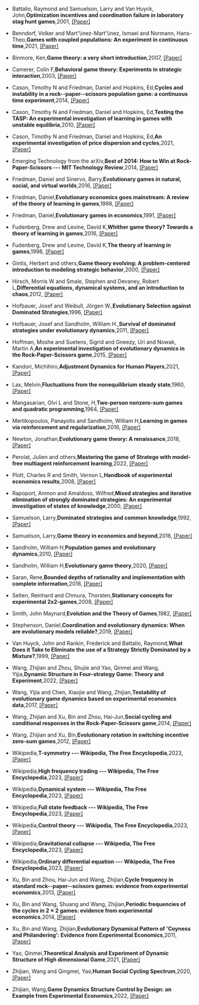 



 

 

 

 

 

 

 

 

 

 

 

 

 

 

 

 

 

 

 

 

 

 

 

 

 

 

 

 

 

 

 

 

 

 

 

 

 

 

 

 

 

 

 

 

 

 

 

 

 

- Battalio, Raymond and Samuelson, Larry and Van Huyck, John,**Optimization incentives and coordination failure in laboratory stag hunt games**,2001, [[Paper]]()

- Benndorf, Volker and Mart\'\inez-Mart\'\inez, Ismael and Normann, Hans-Theo,**Games with coupled populations: An experiment in continuous time**,2021, [[Paper]]() 

- Binmore, Ken,**Game theory: a very short introduction**,2007, [[Paper]]()

- Camerer, Colin F,**Behavioral game theory: Experiments in strategic interaction**,2003, [[Paper]]()

- Cason, Timothy N and Friedman, Daniel and Hopkins, Ed,**Cycles and instability in a rock--paper--scissors population game: a continuous time experiment**,2014, [[Paper]]()

- Cason, Timothy N and Friedman, Daniel and Hopkins, Ed,**Testing the TASP: An experimental investigation of learning in games with unstable equilibria**,2010, [[Paper]]()

- Cason, Timothy N and Friedman, Daniel and Hopkins, Ed,**An experimental investigation of price dispersion and cycles**,2021, [[Paper]]()

- Emerging Technology from the arXiv,**Best of 2014: How to Win at Rock-Paper-Scissors --- MIT Technology Review**,2014, [[Paper]](\urlhttps://www.technologyreview.com/2014/12/24/169790/best-of-2014-how-to-win-at-rock-paper-scissors/)

- Friedman, Daniel and Sinervo, Barry,**Evolutionary games in natural, social, and virtual worlds**,2016, [[Paper]]()

- Friedman, Daniel,**Evolutionary economics goes mainstream: A review of the theory of learning in games**,1998, [[Paper]]()

- Friedman, Daniel,**Evolutionary games in economics**,1991, [[Paper]]()

- Fudenberg, Drew and Levine, David K,**Whither game theory? Towards a theory of learning in games**,2016, [[Paper]]()

- Fudenberg, Drew and Levine, David K,**The theory of learning in games**,1998, [[Paper]]()

- Gintis, Herbert and others,**Game theory evolving: A problem-centered introduction to modeling strategic behavior**,2000, [[Paper]]()

- Hirsch, Morris W and Smale, Stephen and Devaney, Robert L,**Differential equations, dynamical systems, and an introduction to chaos**,2012, [[Paper]]()

- Hofbauer, Josef and Weibull, Jörgen W.,**Evolutionary Selection against Dominated Strategies**,1996, [[Paper]]()

- Hofbauer, Josef and Sandholm, William H.,**Survival of dominated strategies under evolutionary dynamics**,2011, [[Paper]]()

- Hoffman, Moshe and Suetens, Sigrid and Gneezy, Uri and Nowak, Martin A,**An experimental investigation of evolutionary dynamics in the Rock-Paper-Scissors game**,2015, [[Paper]]()

- Kandori, Michihiro,**Adjustment Dynamics for Human Players**,2021, [[Paper]]()

- Lax, Melvin,**Fluctuations from the nonequilibrium steady state**,1960, [[Paper]]()

- Mangasarian, Olvi L and Stone, H,**Two-person nonzero-sum games and quadratic programming**,1964, [[Paper]]()

- Mertikopoulos, Panayotis and Sandholm, William H,**Learning in games via reinforcement and regularization**,2016, [[Paper]]()

- Newton, Jonathan,**Evolutionary game theory: A renaissance**,2018, [[Paper]]()

- Perolat, Julien  and others,**Mastering the game of Stratego with model-free multiagent reinforcement learning**,2022, [[Paper]]()

- Plott, Charles R and Smith, Vernon L,**Handbook of experimental economics results**,2008, [[Paper]]()

- Rapoport, Amnon and Amaldoss, Wilfred,**Mixed strategies and iterative elimination of strongly dominated strategies: An experimental investigation of states of knowledge**,2000, [[Paper]]()

- Samuelson, Larry,**Dominated strategies and common knowledge**,1992, [[Paper]]()

- Samuelson, Larry,**Game theory in economics and beyond**,2016, [[Paper]]()

- Sandholm, William H,**Population games and evolutionary dynamics**,2010, [[Paper]]()

- Sandholm, William H,**Evolutionary game theory**,2020, [[Paper]]()

- Saran, Rene,**Bounded depths of rationality and implementation with complete information**,2016, [[Paper]]()

- Selten, Reinhard and Chmura, Thorsten,**Stationary concepts for experimental 2x2-games**,2008, [[Paper]]()

- Smith, John Maynard,**Evolution and the Theory of Games**,1982, [[Paper]]()

- Stephenson, Daniel,**Coordination and evolutionary dynamics: When are evolutionary models reliable?**,2019, [[Paper]]()

- Van Huyck, John and Rankin, Frederick and Battalio, Raymond,**What Does it Take to Eliminate the use of a Strategy Strictly Dominated by a Mixture?**,1999, [[Paper]]()

- Wang, Zhijian and Zhou, Shujie and Yao, Qinmei and Wang, Yijia,**Dynamic Structure in Four-strategy Game: Theory and Experiment**,2022, [[Paper]]()

- Wang, Yijia and Chen, Xiaojie and Wang, Zhijian,**Testability of evolutionary game dynamics based on experimental economics data**,2017, [[Paper]]()

- Wang, Zhijian and Xu, Bin and Zhou, Hai-Jun,**Social cycling and conditional responses in the Rock-Paper-Scissors game**,2014, [[Paper]]()

- Wang, Zhijian and Xu, Bin,**Evolutionary rotation in switching incentive zero-sum games**,2012, [[Paper]]()
- Wikipedia,**T-symmetry --- Wikipedia, The Free Encyclopedia**,2023, [[Paper]](\urlhttps://en.wikipedia.org/wiki/T-symmetry)

- Wikipedia,**High frequency trading --- Wikipedia, The Free Encyclopedia**,2023, [[Paper]](\urlhttps://en.wikipedia.org/wiki/High-frequency_trading)

- Wikipedia,**Dynamical system --- Wikipedia, The Free Encyclopedia**,2023, [[Paper]](\urlhttps://en.wikipedia.org/wiki/Dynamical_system)

- Wikipedia,**Full state feedback --- Wikipedia, The Free Encyclopedia**,2023, [[Paper]](\urlhttps://en.wikipedia.org/wiki/Full_state_feedback)

- Wikipedia,**Control theory --- Wikipedia, The Free Encyclopedia**,2023, [[Paper]](\urlhttps://en.wikipedia.org/wiki/Control_theory)

- Wikipedia,**Gravitational collapse --- Wikipedia, The Free Encyclopedia**,2023, [[Paper]](\urlhttps://en.wikipedia.org/wiki/Gravitational_collapse)

- Wikipedia,**Ordinary differential equation --- Wikipedia, The Free Encyclopedia**,2023, [[Paper]](\urlhttps://en.wikipedia.org/wiki/Ordinary_differential_equation)

- Xu, Bin and Zhou, Hai-Jun and Wang, Zhijian,**Cycle frequency in standard rock--paper--scissors games: evidence from experimental economics**,2013, [[Paper]]()

- Xu, Bin and Wang, Shuang and Wang, Zhijian,**Periodic frequencies of the cycles in 2 $\times$ 2 games: evidence from experimental economics**,2014, [[Paper]]()

- Xu, Bin and Wang, Zhijian,**Evolutionary Dynamical Pattern of 'Coyness and Philandering': Evidence from Experimental Economics**,2011, [[Paper]]()

- Yao, Qinmei,**Theoretical Analysis and Experiment of Dynamic Structure of High dimensional Game**,2021, [[Paper]](\urlhttps://cdmd.cnki.com.cn/Article/CDMD-10335-1021626407.htm,doi=10.27461/d.cnki.gzjdx.2021.000847)

- Zhijian, Wang and Qingmei, Yao,**Human Social Cycling Spectrum**,2020, [[Paper]]()

- Zhijian, Wang,**Game Dynamics Structure Control by Design: an Example from Experimental Economics**,2022, [[Paper]]()

